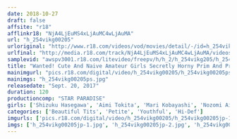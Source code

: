 ```yaml
---
date: 2018-10-27
draft: false
affsite: "r18"
afflinkr18: "NjA4LjEuMS4xLjAuMC4wLjAuMA"
url: "h_254vikg00205"
urloriginal: "http://www.r18.com/videos/vod/movies/detail/-/id=h_254vikg00205"
urlfinal: "http://media.r18.com/track/NjA4LjEuMS4xLjAuMC4wLjAuMA/videos/vod/movies/detail/-/id=h_254vikg00205"
samplevid: "awspv3001.r18.com/litevideo/freepv/h/h_2/h_254vikg205/h_254vikg205_dmb_w.mp4"
title: "Wanted! Cute And Naive Amateur Girls Secretly Horny Prim And Proper Girls"
mainimgurl: "pics.r18.com/digital/video/h_254vikg00205/h_254vikg00205ps.jpg"
mainimgs: "h_254vikg00205ps.jpg"
releasedate: "Sept. 20, 2017"
duration: 120
productioncomp: "STAR PARADISE"
girls: ['Shizuku Hasegawa', 'Aimi Tokita', 'Mari Kobayashi', 'Nozomi Aiuchi']
categories: ['Beautiful Tits', 'Petite', 'Youthful', 'Hi-Def']
imgurls: ['pics.r18.com/digital/video/h_254vikg00205/h_254vikg00205jp-1.jpg', 'pics.r18.com/digital/video/h_254vikg00205/h_254vikg00205jp-2.jpg', 'pics.r18.com/digital/video/h_254vikg00205/h_254vikg00205jp-3.jpg', 'pics.r18.com/digital/video/h_254vikg00205/h_254vikg00205jp-4.jpg', 'pics.r18.com/digital/video/h_254vikg00205/h_254vikg00205jp-5.jpg', 'pics.r18.com/digital/video/h_254vikg00205/h_254vikg00205jp-6.jpg', 'pics.r18.com/digital/video/h_254vikg00205/h_254vikg00205jp-7.jpg', 'pics.r18.com/digital/video/h_254vikg00205/h_254vikg00205jp-8.jpg', 'pics.r18.com/digital/video/h_254vikg00205/h_254vikg00205jp-9.jpg', 'pics.r18.com/digital/video/h_254vikg00205/h_254vikg00205jp-10.jpg', 'pics.r18.com/digital/video/h_254vikg00205/h_254vikg00205jp-11.jpg', 'pics.r18.com/digital/video/h_254vikg00205/h_254vikg00205jp-12.jpg', 'pics.r18.com/digital/video/h_254vikg00205/h_254vikg00205jp-13.jpg', 'pics.r18.com/digital/video/h_254vikg00205/h_254vikg00205jp-14.jpg', 'pics.r18.com/digital/video/h_254vikg00205/h_254vikg00205jp-15.jpg', 'pics.r18.com/digital/video/h_254vikg00205/h_254vikg00205jp-16.jpg', 'pics.r18.com/digital/video/h_254vikg00205/h_254vikg00205jp-17.jpg', 'pics.r18.com/digital/video/h_254vikg00205/h_254vikg00205jp-18.jpg', 'pics.r18.com/digital/video/h_254vikg00205/h_254vikg00205jp-19.jpg', 'pics.r18.com/digital/video/h_254vikg00205/h_254vikg00205jp-20.jpg']
imgs: ['h_254vikg00205jp-1.jpg', 'h_254vikg00205jp-2.jpg', 'h_254vikg00205jp-3.jpg', 'h_254vikg00205jp-4.jpg', 'h_254vikg00205jp-5.jpg', 'h_254vikg00205jp-6.jpg', 'h_254vikg00205jp-7.jpg', 'h_254vikg00205jp-8.jpg', 'h_254vikg00205jp-9.jpg', 'h_254vikg00205jp-10.jpg', 'h_254vikg00205jp-11.jpg', 'h_254vikg00205jp-12.jpg', 'h_254vikg00205jp-13.jpg', 'h_254vikg00205jp-14.jpg', 'h_254vikg00205jp-15.jpg', 'h_254vikg00205jp-16.jpg', 'h_254vikg00205jp-17.jpg', 'h_254vikg00205jp-18.jpg', 'h_254vikg00205jp-19.jpg', 'h_254vikg00205jp-20.jpg']
---
```

